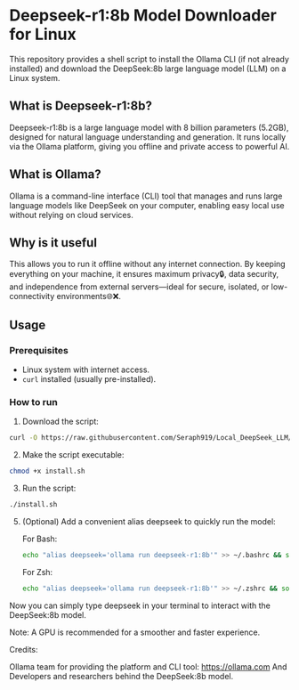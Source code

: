 # Deepseek-r1:8b Model Downloader for Linux

This repository provides a shell script to install the Ollama CLI (if not already installed) and download the DeepSeek:8b large language model (LLM) on a Linux system.

## What is Deepseek-r1:8b?

Deepseek-r1:8b is a large language model with 8 billion parameters (5.2GB), designed for natural language understanding and generation. It runs locally via the Ollama platform, giving you offline and private access to powerful AI.

## What is Ollama?

Ollama is a command-line interface (CLI) tool that manages and runs large language models like DeepSeek on your computer, enabling easy local use without relying on cloud services.
## Why is it useful

This allows you to run it offline without any internet connection. By keeping everything on your machine, it ensures maximum privacy🔒, data security, and independence from external servers—ideal for secure, isolated, or low-connectivity environments🌐❌.
## Usage

### Prerequisites

- Linux system with internet access.
- `curl` installed (usually pre-installed).

### How to run

1. Download the script:
```bash
curl -O https://raw.githubusercontent.com/Seraph919/Local_DeepSeek_LLM/main/install.sh
```
2. Make the script executable:
```bash
chmod +x install.sh
```
3. Run the script:
```bash
./install.sh
```
5. (Optional) Add a convenient alias deepseek to quickly run the model:
        
   For Bash:
   ```bash
   echo "alias deepseek='ollama run deepseek-r1:8b'" >> ~/.bashrc && source ~/.bashrc
   ```
   For Zsh:
   ```bash
   echo "alias deepseek='ollama run deepseek-r1:8b'" >> ~/.zshrc && source ~/.zshrc
   ```
Now you can simply type deepseek in your terminal to interact with the DeepSeek:8b model.

Note: A GPU is recommended for a smoother and faster experience.

Credits:

Ollama team for providing the platform and CLI tool: https://ollama.com
And Developers and researchers behind the DeepSeek:8b model.
